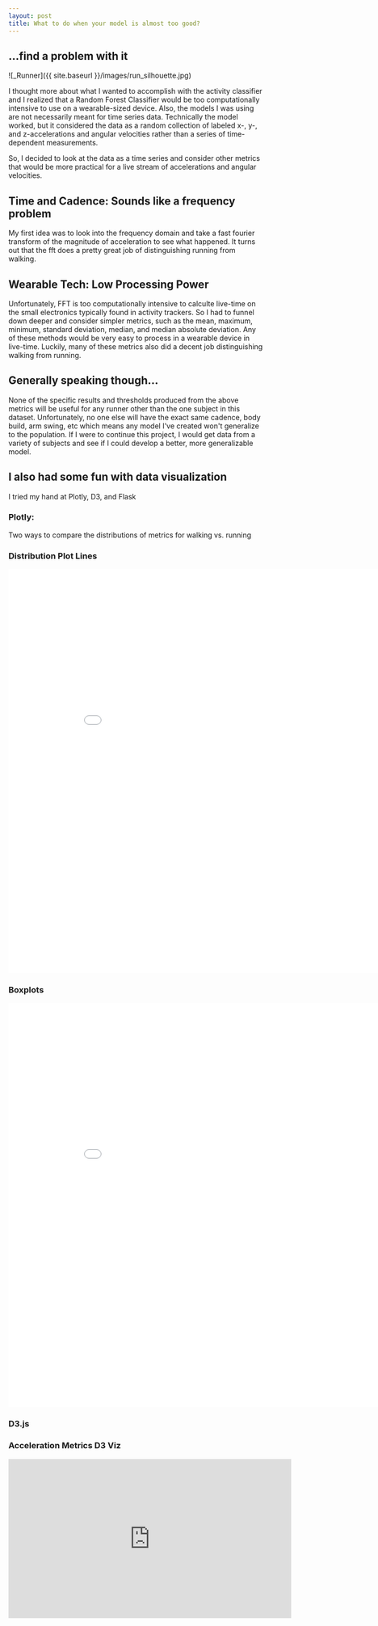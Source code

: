 ```yaml
---
layout: post
title: What to do when your model is almost too good?
---
```

## **...find a problem with it** 

![_Runner]({{ site.baseurl }}/images/run_silhouette.jpg)

I thought more about what I wanted to accomplish with
the activity classifier and I realized that a Random Forest
Classifier would be too computationally intensive to use on 
a wearable-sized device. Also, the models I was using are not
necessarily meant for time series data. Technically the model
worked, but it considered the data as a random collection of 
labeled x-, y-, and z-accelerations and angular velocities
rather than a series of time-dependent measurements.
 
So, I decided to look at the data as a time series and consider
other metrics that would be more practical for a live stream of
accelerations and angular velocities. 
 
## Time and Cadence: Sounds like a frequency problem

My first idea was to look into the frequency domain and take
a fast fourier transform of the magnitude of acceleration to
see what happened. It turns out that the fft does a pretty
great job of distinguishing running from walking.
 
## Wearable Tech: Low Processing Power
 
Unfortunately, FFT is too computationally intensive to calculte
live-time on the small electronics typically found in 
activity trackers. So I had to funnel down deeper and consider
simpler metrics, such as the mean, maximum, minimum, standard 
deviation, median, and median absolute deviation. Any of these
methods would be very easy to process in a wearable device in
live-time. Luckily, many of these metrics also did a decent job
distinguishing walking from running. 
 
## Generally speaking though...

None of the specific results and thresholds produced from the 
above metrics will be useful for any runner other than the 
one subject in this dataset. Unfortunately, no one else will 
have the exact same cadence, body build, arm swing, etc 
which means any model I've created won't generalize to the 
population. If I were to continue this project, I would get 
data from a variety of subjects and see if I could develop a 
better, more generalizable model. 
 
## I also had some fun with data visualization
I tried my hand at Plotly, D3, and Flask
 
### Plotly: 
Two ways to compare the distributions of metrics 
for walking vs. running
 
### Distribution Plot Lines
<iframe width="900" height="800" frameborder="0" scrolling="no" src="//plot.ly/~badderc/11.embed"></iframe>

### Boxplots
<iframe width="900" height="800" frameborder="0" scrolling="no" src="//plot.ly/~badderc/14.embed"></iframe>

### D3.js
### Acceleration Metrics D3 Viz
<iframe width="560" height="315" src="https://www.youtube.com/embed/LS5JxIpm67k" frameborder="0" allowfullscreen></iframe>
